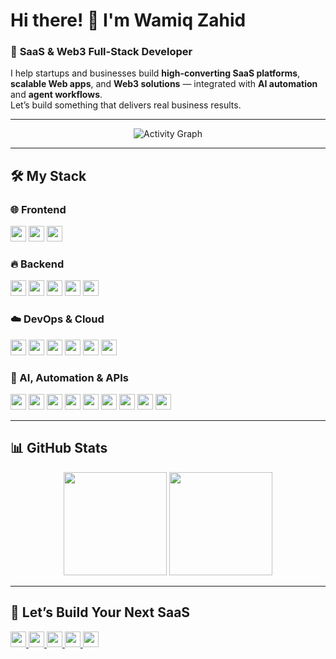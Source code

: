 # Hi there! 👋 I'm **Wamiq Zahid**  
### 🚀 **SaaS & Web3 Full-Stack Developer**  

  
I help startups and businesses build **high-converting SaaS platforms**, **scalable Web apps**, and **Web3 solutions** — integrated with **AI automation** and **agent workflows**.  
Let’s build something that delivers real business results.

---

<div align="center">
  <img src="https://github-readme-activity-graph.vercel.app/graph?username=Wamiq319&theme=dracula&hide_border=true&area=true&custom_title=Our%20Coding%20Activity" alt="Activity Graph"/>
</div>

---

## 🛠 **My Stack**  

### 🌐 Frontend  
<div>
  <img src="https://img.shields.io/badge/React-20232A?style=for-the-badge&logo=react&logoColor=61DAFB" height="25"/> 
  <img src="https://img.shields.io/badge/Next.js-000000?style=for-the-badge&logo=next.js&logoColor=white" height="25"/> 
  <img src="https://img.shields.io/badge/Tailwind_CSS-38B2AC?style=for-the-badge&logo=tailwind-css&logoColor=white" height="25"/> 
</div>

### 🔥 Backend  
<div>
  <img src="https://img.shields.io/badge/Node.js-339933?style=for-the-badge&logo=nodedotjs&logoColor=white" height="25"/> 
  <img src="https://img.shields.io/badge/Express.js-000000?style=for-the-badge&logo=express&logoColor=white" height="25"/> 
  <img src="https://img.shields.io/badge/MongoDB-47A248?style=for-the-badge&logo=mongodb&logoColor=white" height="25"/> 
  <img src="https://img.shields.io/badge/REST_API-FF6F00?style=for-the-badge&logo=api&logoColor=white" height="25"/> 
  <img src="https://img.shields.io/badge/Webhooks-000000?style=for-the-badge&logo=webhooks&logoColor=white" height="25"/> 
</div>

### ☁️ DevOps & Cloud  
<div>
  <img src="https://img.shields.io/badge/AWS-232F3E?style=for-the-badge&logo=amazon-aws&logoColor=white" height="25"/> 
  <img src="https://img.shields.io/badge/Vercel-000000?style=for-the-badge&logo=vercel&logoColor=white" height="25"/> 
  <img src="https://img.shields.io/badge/Render-46E3B7?style=for-the-badge&logo=render&logoColor=white" height="25"/> 
  <img src="https://img.shields.io/badge/Railway-000000?style=for-the-badge&logo=railway&logoColor=white" height="25"/> 
  <img src="https://img.shields.io/badge/Docker-2496ED?style=for-the-badge&logo=docker&logoColor=white" height="25"/> 
  <img src="https://img.shields.io/badge/Google_Cloud-4285F4?style=for-the-badge&logo=googlecloud&logoColor=white" height="25"/> 
</div>

### 🤖 AI, Automation & APIs  
<div>  
  <img src="https://img.shields.io/badge/n8n-FF6B00?style=for-the-badge&logo=n8n&logoColor=white" height="25"/> 
  <img src="https://img.shields.io/badge/OpenAI-412991?style=for-the-badge&logo=openai&logoColor=white" height="25"/>
   <img src="https://img.shields.io/badge/Voice_Agents-6A1B9A?style=for-the-badge&logo=voicemod&logoColor=white" height="25"/> 
  <img src="https://img.shields.io/badge/Chat_Agents-0288D1?style=for-the-badge&logo=wechat&logoColor=white" height="25"/>
  <img src="https://img.shields.io/badge/DeepSeek_AI-000000?style=for-the-badge&logo=deepnote&logoColor=white" height="25"/> 
  <img src="https://img.shields.io/badge/Google_Sheets-34A853?style=for-the-badge&logo=google-sheets&logoColor=white" height="25"/> 
  <img src="https://img.shields.io/badge/Twilio-F22F46?style=for-the-badge&logo=twilio&logoColor=white" height="25"/> 
  <img src="https://img.shields.io/badge/Respeecher-000000?style=for-the-badge&logoColor=white" height="25"/> 
  <img src="https://img.shields.io/badge/Relevance_AI-000000?style=for-the-badge&logo=reverbnation&logoColor=white" height="25"/>   
</div>

---

## 📊 **GitHub Stats**  
<div align="center">
  <img src="https://github-readme-stats.vercel.app/api?username=Wamiq319&show_icons=true&theme=dracula&hide_border=true" height="165"/>
  <img src="https://github-readme-stats.vercel.app/api/top-langs?username=Wamiq319&layout=compact&theme=dracula&hide_border=true" height="165"/>
</div>

---

## 💬 **Let’s Build Your Next SaaS**  
<div>
  <a href="https://www.fiverr.com/wamiq139" target="_blank">
    <img src="https://img.shields.io/badge/Fiverr-1DBF73?style=for-the-badge&logo=fiverr&logoColor=white" height="25"/>
  </a>
  <a href="https://www.upwork.com/freelancers/wamiqz?mp_source=share" target="_blank">
    <img src="https://img.shields.io/badge/Upwork-6FDA44?style=for-the-badge&logo=upwork&logoColor=white" height="25"/>
  </a>
  <a href="https://www.freelancer.com/u/wamiqzahid319?frm=wamiqzahid319&sb=t" target="_blank">
    <img src="https://img.shields.io/badge/Freelancer-29B2FE?style=for-the-badge&logo=freelancer&logoColor=white" height="25"/>
  </a>
  <a href="https://www.linkedin.com/in/wamiq319" target="_blank">
    <img src="https://img.shields.io/badge/LinkedIn-0077B5?style=for-the-badge&logo=linkedin&logoColor=white" height="25"/>
  </a>
  <a href="mailto:wamiqzahid319@gmail.com">
    <img src="https://img.shields.io/badge/Gmail-D14836?style=for-the-badge&logo=gmail&logoColor=white" height="25"/>
  </a>
</div>

